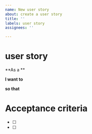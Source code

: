 ```yaml
---
name: New user story
about: create a user story
title: ''
labels: user story
assignees: ''

---
```


# user story
**As a **


**I want to**


**so that**

# Acceptance criteria
- [ ] 
- [ ]
